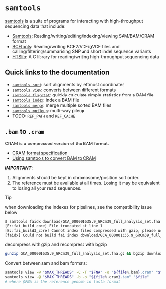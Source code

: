 # `samtools`

[samtools](http://www.htslib.org/doc/samtools.html) is a suite of programs
for interacting with high-throughput sequencing data that include:

- [Samtools](https:/github.com/samtools/samtools):
  Reading/writing/editing/indexing/viewing SAM/BAM/CRAM format
- [BCFtools](https:/github.com/samtools/bcftools):
  Reading/writing BCF2/VCF/gVCF files and calling/filtering/summarising SNP
  and short indel sequence variants
- [HTSlib](https:/github.com/samtools/):
  A C library for reading/writing high-throughput sequencing data

## Quick links to the documentation

- [`samtools sort`](https://www.htslib.org/doc/samtools-sort.html):
  sort alignments by leftmost coordinates
- [`samtools view`](https://www.htslib.org/doc/samtools-view.html):
  converts between different formats
- [`samtools flagstat`](https://www.htslib.org/doc/samtools-flagstat.html):
  quickly calculate simple statistics from a BAM file
- [`samtools index`](https://www.htslib.org/doc/samtools-index.html):
  index a BAM file
- [`samtools merge`](https://www.htslib.org/doc/samtools-merge.html):
  merge multiple sorted BAM files
- [`samtools mpileup`](https://www.htslib.org/doc/samtools-mpileup.html):
  multi-way pileup
- TODO: `REF_PATH` and `REF_CACHE`

## `.bam` to `.cram`

CRAM is a compressed version of the BAM format.

- [CRAM format specification](https://samtools.github.io/hts-specs/CRAMv3.pdf)
- [Using samtools to convert BAM to CRAM](https://www.htslib.org/workflow/cram.html)

**_IMPORTANT_**:

1. Alignments should be kept in chromosome/position sort order.
2. The reference must be available at all times.
   Losing it may be equivalent to losing all your read sequences.

> [!TIP]
> when downloading the indexes for pipelines, see the compatibility issue below

```sh
$ samtools faidx download/GCA_000001635.9_GRCm39_full_analysis_set.fna.gz
[E::fai_build_core] File truncated at line 1
[E::fai_build3_core] Cannot index files compressed with gzip, please use bgzip
[faidx] Could not build fai index download/GCA_000001635.9_GRCm39_full_analysis_set.fna.gz.fai
```

decompress with gzip and recompress with bgzip

```sh
gunzip GCA_000001635.9_GRCm39_full_analysis_set.fna.gz && bgzip download/GCA_000001635.9_GRCm39_full_analysis_set.fna
```

Convert between sam and bam formats:

```sh
samtools view -@ "$MAX_THREADS" -C -T "$FNA" -o "${file%.bam}.cram" "$file"
samtools view -@ "$MAX_THREADS" -b -o "${file%.cram}.bam" "$file"
# where $FNA is the reference genome in fasta format
```
